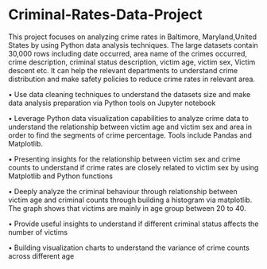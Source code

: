 # Criminal-Rates-Data-Project
This project focuses on analyzing crime rates in Baltimore, Maryland,United States by using Python data analysis techniques.
The large datasets contain 30,000 rows including date occurred, area name of the crimes occurred, crime description, criminal status description, victim age, victim sex, Victim descent etc. It can help the relevant departments to understand crime distribution and make safety policies to reduce crime rates in relevant area.

•	Use data cleaning techniques to understand the datasets size and make data analysis preparation via Python tools on Jupyter notebook	

•	Leverage Python data visualization capabilities to analyze crime data to understand the relationship between victim age and victim sex and area in order to find the segments of crime percentage. Tools include Pandas and Matplotlib.

•	Presenting insights for the relationship between victim sex and crime counts to understand if crime rates are closely related to victim sex by using Matplotlib and Python functions

•	Deeply analyze the criminal behaviour through relationship between victim age and criminal counts through building a histogram via matplotlib. The graph shows that victims are mainly in age group between 20 to 40.

•	Provide useful insights to understand if different criminal status affects the number of victims 

•	Building visualization charts to understand the variance of crime counts across different age
